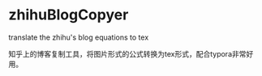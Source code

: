 # zhihuBlogCopyer
translate the zhihu's blog equations to tex


知乎上的博客复制工具，将图片形式的公式转换为tex形式，配合typora非常好用。
